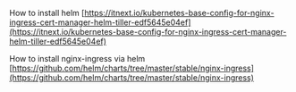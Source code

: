 How to install helm
[https://itnext.io/kubernetes-base-config-for-nginx-ingress-cert-manager-helm-tiller-edf5645e04ef](https://itnext.io/kubernetes-base-config-for-nginx-ingress-cert-manager-helm-tiller-edf5645e04ef)

How to install nginx-ingress via helm
[https://github.com/helm/charts/tree/master/stable/nginx-ingress](https://github.com/helm/charts/tree/master/stable/nginx-ingress)

